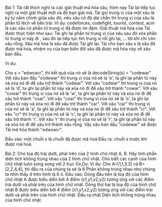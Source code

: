Bài 1: Tài rất thích nghĩ ra các giải thuật mã hóa xâu, hôm nay Tài lại tiếp tục nghĩ ra một giải thuật mới và đố bạn giải mã.
Tài gọi trung vị của một xâu là ký tự nằm chính giữa xâu đó, nếu xâu có độ dài chẵn thì trung vị của xâu là phần tử lệch về bên trái.
Ví dụ: codeforces, codefight, tourist, contest, acm là các xâu có phần tử trung vị đã được im đậm.
Giải thuật mã hóa của Tài được thực hiện như sau:
Tài ghi lại phần tử trung vị của xâu sau đó xóa phần tử trung vị này đi , sau đó lại tiếp tục tìm trung vị rồi ghi lại, ... tới khi chỉ còn xâu rỗng. Xâu mã hóa là sâu đã được Tài ghi lại.
Tài cho bạn xâu s là xâu đã được mã hóa, nhiệm vụ của bạn biến đổi xâu đã được mã hóa này về xâu ban đầu.

Ví dụ:

Cho s = "edwoacr", thì kết quả của nó sẽ là decodeString(s) = "codewar"
Với xâu ban đầu "codewar" thì trung vị của nó sẽ là 'e', ta ghi lại phần tử này và xóa nó đi để xâu trở thành "codwar".
Với xâu "codwar" thì trung vị của nó sẽ là 'd', ta ghi lại phần tử này và xóa nó đi để xâu trở thành "cowar".
Với xâu "cowar" thì trung vị của nó sẽ là 'w', ta ghi lại phần tử này và xóa nó đi để xâu trở thành "coar".
Với xâu "coar" thì trung vị của nó sẽ là 'o', ta ghi lại phần tử này và xóa nó đi để xâu trở thành "car".
Với xâu "car" thì trung vị của nó sẽ là 'a', ta ghi lại phần tử này và xóa nó đi để xâu trở thành "cr".
Với xâu "cr" thì trung vị của nó sẽ là 'c', ta ghi lại phần tử này và xóa nó đi để xâu trở thành 'r'.
Với xâu 'r' thì trung vị của nó sẽ là 'r', ta ghi lại phần tử này và xóa nó đi để xâu trở thành xâu rỗng.
Vậy xâu ban dầu "codewar" sẽ được Tài mã hóa thành "edwoacr".

Đầu vào: một chuỗi s là chuỗi đã được mã hoá Đầu ra: chuỗi s trước khi được mã hoá.

Bài 2: Cho toạ độ trái dưới, phải trên của 2 hình chữ nhật A, B. Hãy tính phần diện tích không trùng nhau của 2 hình chữ nhật. Cho biết các cạnh của hình chữ nhật luôn song song với 2 trục Ox,Oy.
 Ví dụ: Cho A=[1,1,3,3] và B=[2,2,4,4], thì đầu ra của chúng ta sẽ là 6
 Phần không trùng nhau như chúng ta nhìn thấy ở trên hình là 6 ô.
 Đầu vào:
 Dòng đầu tiên là toạ độ của hình chữ nhật A được biểu diễn bởi 4 điểm (x1,y1,x2,y2) tương ứng với các điểm trái dưới và phải trên của hình chữ nhật.
 Dòng thứ hai là toạ độ của hình chữ nhật B được biểu diễn bởi 4 điểm (x1,y1,x2,y2) tương ứng với các điểm trái dưới và phải trên của hình chữ nhật.
 Đầu ra:nhật Diện tích không trùng nhau của hình chữ nhật.
